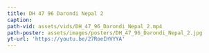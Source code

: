 ```yaml
---
title: DH 47 96 Darondi Nepal 2
caption:
path-vid: assets/vids/DH_47_96_Darondi_Nepal_2.mp4
path-poster: assets/images/posters/DH_47_96_Darondi_Nepal_2.jpg
yt-url: 'https://youtu.be/27RoeIHVYYA'
---
```

